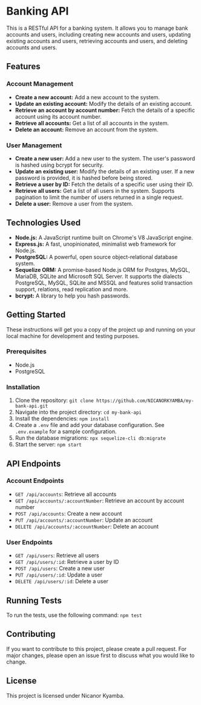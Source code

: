 # Banking API

This is a RESTful API for a banking system. It allows you to manage bank accounts and users, including creating new accounts and users, updating existing accounts and users, retrieving accounts and users, and deleting accounts and users.

## Features

### Account Management

- **Create a new account:** Add a new account to the system.
- **Update an existing account:** Modify the details of an existing account.
- **Retrieve an account by account number:** Fetch the details of a specific account using its account number.
- **Retrieve all accounts:** Get a list of all accounts in the system.
- **Delete an account:** Remove an account from the system.

### User Management

- **Create a new user:** Add a new user to the system. The user's password is hashed using bcrypt for security.
- **Update an existing user:** Modify the details of an existing user. If a new password is provided, it is hashed before being stored.
- **Retrieve a user by ID:** Fetch the details of a specific user using their ID.
- **Retrieve all users:** Get a list of all users in the system. Supports pagination to limit the number of users returned in a single request.
- **Delete a user:** Remove a user from the system.

## Technologies Used

- **Node.js:** A JavaScript runtime built on Chrome's V8 JavaScript engine.
- **Express.js:** A fast, unopinionated, minimalist web framework for Node.js.
- **PostgreSQL:** A powerful, open source object-relational database system.
- **Sequelize ORM:** A promise-based Node.js ORM for Postgres, MySQL, MariaDB, SQLite and Microsoft SQL Server. It supports the dialects PostgreSQL, MySQL, SQLite and MSSQL and features solid transaction support, relations, read replication and more.
- **bcrypt:** A library to help you hash passwords.

## Getting Started

These instructions will get you a copy of the project up and running on your local machine for development and testing purposes.

### Prerequisites

- Node.js
- PostgreSQL

### Installation

1. Clone the repository: `git clone https://github.com/NICANORKYAMBA/my-bank-api.git`
2. Navigate into the project directory: `cd my-bank-api`
3. Install the dependencies: `npm install`
4. Create a `.env` file and add your database configuration. See `.env.example` for a sample configuration.
5. Run the database migrations: `npx sequelize-cli db:migrate`
6. Start the server: `npm start`

## API Endpoints

### Account Endpoints

- `GET /api/accounts`: Retrieve all accounts
- `GET /api/accounts/:accountNumber`: Retrieve an account by account number
- `POST /api/accounts`: Create a new account
- `PUT /api/accounts/:accountNumber`: Update an account
- `DELETE /api/accounts/:accountNumber`: Delete an account

### User Endpoints

- `GET /api/users`: Retrieve all users
- `GET /api/users/:id`: Retrieve a user by ID
- `POST /api/users`: Create a new user
- `PUT /api/users/:id`: Update a user
- `DELETE /api/users/:id`: Delete a user

## Running Tests

To run the tests, use the following command: `npm test`

## Contributing

If you want to contribute to this project, please create a pull request. For major changes, please open an issue first to discuss what you would like to change.

## License

This project is licensed under Nicanor Kyamba.